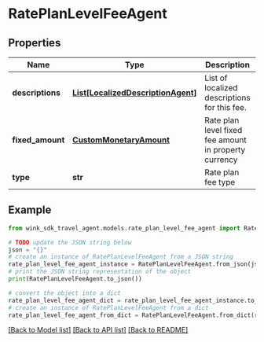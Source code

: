 # RatePlanLevelFeeAgent


## Properties

Name | Type | Description | Notes
------------ | ------------- | ------------- | -------------
**descriptions** | [**List[LocalizedDescriptionAgent]**](LocalizedDescriptionAgent.md) | List of localized descriptions for this fee. | 
**fixed_amount** | [**CustomMonetaryAmount**](CustomMonetaryAmount.md) | Rate plan level fixed fee amount in property currency | 
**type** | **str** | Rate plan fee type | 

## Example

```python
from wink_sdk_travel_agent.models.rate_plan_level_fee_agent import RatePlanLevelFeeAgent

# TODO update the JSON string below
json = "{}"
# create an instance of RatePlanLevelFeeAgent from a JSON string
rate_plan_level_fee_agent_instance = RatePlanLevelFeeAgent.from_json(json)
# print the JSON string representation of the object
print(RatePlanLevelFeeAgent.to_json())

# convert the object into a dict
rate_plan_level_fee_agent_dict = rate_plan_level_fee_agent_instance.to_dict()
# create an instance of RatePlanLevelFeeAgent from a dict
rate_plan_level_fee_agent_from_dict = RatePlanLevelFeeAgent.from_dict(rate_plan_level_fee_agent_dict)
```
[[Back to Model list]](../README.md#documentation-for-models) [[Back to API list]](../README.md#documentation-for-api-endpoints) [[Back to README]](../README.md)


